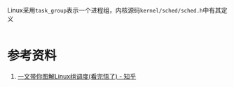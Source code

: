 Linux采用`task_group`表示一个进程组，内核源码`kernel/sched/sched.h`中有其定义
```C

```

# 参考资料
1. [一文带你图解Linux组调度(看完悟了) - 知乎 ](https://zhuanlan.zhihu.com/p/480186053)
